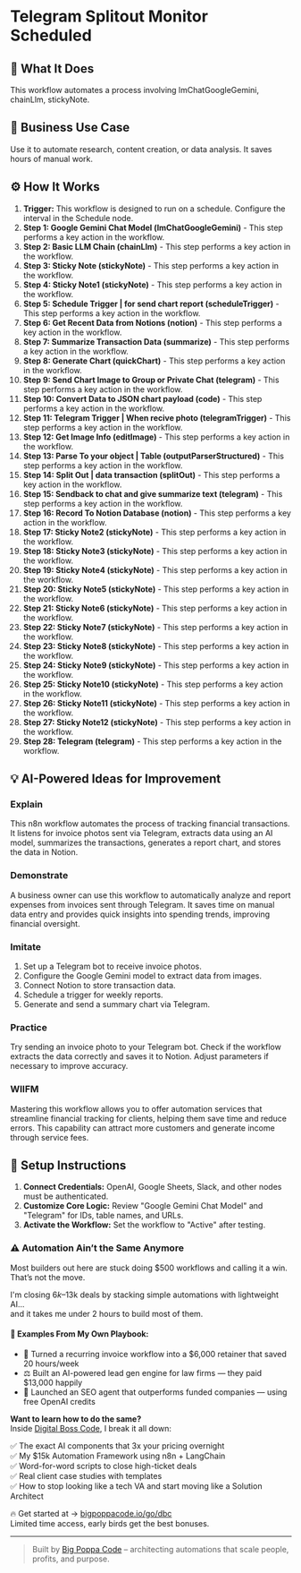 # Telegram Splitout Monitor Scheduled

## 🚀 What It Does
This workflow automates a process involving lmChatGoogleGemini, chainLlm, stickyNote.

## 💼 Business Use Case
Use it to automate research, content creation, or data analysis. It saves hours of manual work.

## ⚙️ How It Works
1.  **Trigger:** This workflow is designed to run on a schedule. Configure the interval in the Schedule node.
2. **Step 1: Google Gemini Chat Model (lmChatGoogleGemini)** - This step performs a key action in the workflow.
3. **Step 2: Basic LLM Chain (chainLlm)** - This step performs a key action in the workflow.
4. **Step 3: Sticky Note (stickyNote)** - This step performs a key action in the workflow.
5. **Step 4: Sticky Note1 (stickyNote)** - This step performs a key action in the workflow.
6. **Step 5: Schedule Trigger | for send chart report (scheduleTrigger)** - This step performs a key action in the workflow.
7. **Step 6: Get Recent Data from Notions (notion)** - This step performs a key action in the workflow.
8. **Step 7: Summarize Transaction Data (summarize)** - This step performs a key action in the workflow.
9. **Step 8: Generate Chart (quickChart)** - This step performs a key action in the workflow.
10. **Step 9: Send Chart Image to Group or Private Chat (telegram)** - This step performs a key action in the workflow.
11. **Step 10: Convert Data to JSON chart payload (code)** - This step performs a key action in the workflow.
12. **Step 11: Telegram Trigger | When recive photo (telegramTrigger)** - This step performs a key action in the workflow.
13. **Step 12: Get Image Info (editImage)** - This step performs a key action in the workflow.
14. **Step 13: Parse To your object | Table (outputParserStructured)** - This step performs a key action in the workflow.
15. **Step 14: Split Out | data transaction (splitOut)** - This step performs a key action in the workflow.
16. **Step 15: Sendback to chat and give summarize text (telegram)** - This step performs a key action in the workflow.
17. **Step 16: Record To Notion Database (notion)** - This step performs a key action in the workflow.
18. **Step 17: Sticky Note2 (stickyNote)** - This step performs a key action in the workflow.
19. **Step 18: Sticky Note3 (stickyNote)** - This step performs a key action in the workflow.
20. **Step 19: Sticky Note4 (stickyNote)** - This step performs a key action in the workflow.
21. **Step 20: Sticky Note5 (stickyNote)** - This step performs a key action in the workflow.
22. **Step 21: Sticky Note6 (stickyNote)** - This step performs a key action in the workflow.
23. **Step 22: Sticky Note7 (stickyNote)** - This step performs a key action in the workflow.
24. **Step 23: Sticky Note8 (stickyNote)** - This step performs a key action in the workflow.
25. **Step 24: Sticky Note9 (stickyNote)** - This step performs a key action in the workflow.
26. **Step 25: Sticky Note10 (stickyNote)** - This step performs a key action in the workflow.
27. **Step 26: Sticky Note11 (stickyNote)** - This step performs a key action in the workflow.
28. **Step 27: Sticky Note12 (stickyNote)** - This step performs a key action in the workflow.
29. **Step 28: Telegram (telegram)** - This step performs a key action in the workflow.

## 💡 AI-Powered Ideas for Improvement
### Explain
This n8n workflow automates the process of tracking financial transactions. It listens for invoice photos sent via Telegram, extracts data using an AI model, summarizes the transactions, generates a report chart, and stores the data in Notion.

### Demonstrate
A business owner can use this workflow to automatically analyze and report expenses from invoices sent through Telegram. It saves time on manual data entry and provides quick insights into spending trends, improving financial oversight.

### Imitate
1. Set up a Telegram bot to receive invoice photos.
2. Configure the Google Gemini model to extract data from images.
3. Connect Notion to store transaction data.
4. Schedule a trigger for weekly reports.
5. Generate and send a summary chart via Telegram.

### Practice
Try sending an invoice photo to your Telegram bot. Check if the workflow extracts the data correctly and saves it to Notion. Adjust parameters if necessary to improve accuracy.

### WIIFM
Mastering this workflow allows you to offer automation services that streamline financial tracking for clients, helping them save time and reduce errors. This capability can attract more customers and generate income through service fees.

## 🔧 Setup Instructions
1. **Connect Credentials:** OpenAI, Google Sheets, Slack, and other nodes must be authenticated.
2. **Customize Core Logic:** Review "Google Gemini Chat Model" and "Telegram" for IDs, table names, and URLs.
3. **Activate the Workflow:** Set the workflow to "Active" after testing.

### ⚠️ Automation Ain’t the Same Anymore

Most builders out here are stuck doing $500 workflows and calling it a win.  
That’s not the move.  

I'm closing $6k–$13k deals by stacking simple automations with lightweight AI...  
and it takes me under 2 hours to build most of them.

#### 🧠 Examples From My Own Playbook:
- 🔁 Turned a recurring invoice workflow into a $6,000 retainer that saved 20 hours/week  
- ⚖️ Built an AI-powered lead gen engine for law firms — they paid $13,000 happily  
- 🚀 Launched an SEO agent that outperforms funded companies — using free OpenAI credits  

**Want to learn how to do the same?**  
Inside [Digital Boss Code](https://bigpoppacode.io/go/dbc), I break it all down:

✅ The exact AI components that 3x your pricing overnight  
✅ My $15k Automation Framework using n8n + LangChain  
✅ Word-for-word scripts to close high-ticket deals  
✅ Real client case studies with templates  
✅ How to stop looking like a tech VA and start moving like a Solution Architect  

🔥 Get started at → [bigpoppacode.io/go/dbc](https://bigpoppacode.io/go/dbc)  
Limited time access, early birds get the best bonuses.

---
> Built by [Big Poppa Code](https://bigpoppacode.io) – architecting automations that scale people, profits, and purpose.
